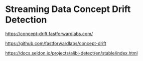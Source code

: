 # Streaming Data Concept Drift Detection

https://concept-drift.fastforwardlabs.com/

https://github.com/fastforwardlabs/concept-drift

https://docs.seldon.io/projects/alibi-detect/en/stable/index.html
